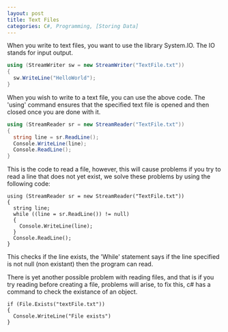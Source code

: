 ```yaml
---
layout: post
title: Text Files
categories: C#, Programming, [Storing Data]
---
```

When you write to text files, you want to use the library System.IO. The IO stands for input output. 

```csharp
using (StreamWriter sw = new StreamWriter("TextFile.txt"))
{
  sw.WriteLine("HelloWorld");
}
```

When you wish to write to a text file, you can use the above code. The 'using' command ensures that the specified text file is opened and then closed once you are done with it.

```csharp
using (StreamReader sr = new StreamReader("TextFile.txt"))
{
  string line = sr.ReadLine();
  Console.WriteLine(line);
  Console.ReadLine();
}
```

This is the code to read a file, however, this will cause problems if you try to read a line that does not yet exist, we solve these problems by using the following code: 

```
using (StreamReader sr = new StreamReader("TextFile.txt"))
{
  string line;
  while ((line = sr.ReadLine()) != null)
  {
    Console.WriteLine(line);
  }
  Console.ReadLine();
}
```

This checks if the line exists, the 'While' statement says if the line specified is not null (non existant) then the program can read.

There is yet another possible problem with reading files, and that is if you try reading before creating a file, problems will arise, to fix this, c# has a command to check the existance of an object.

```
if (File.Exists("textFile.txt"))
{
  Console.WriteLine("File exists")
}
```


